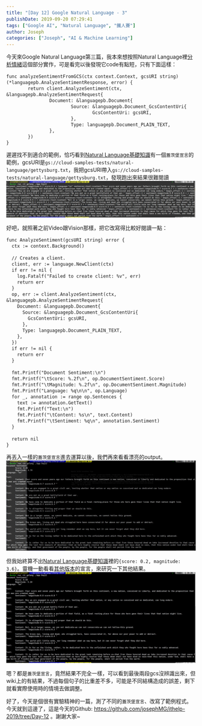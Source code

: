 ```yaml
---
title: "[Day 12] Google Natural Language - 3"
publishDate: 2019-09-20 07:29:41
tags: ["Google AI", "Natural Language", "鐵人賽"]
author: Joseph
categories: ["Joseph", "AI & Machine Learning"]
---
```

今天來Google Natural Language第三篇，我本來想按照Natural Language裡[分析情緒](https://cloud.google.com/natural-language/docs/analyzing-sentiment)這個部分實作，可是看完以後發現它code有點短，只有下面這樣：
```golang
func analyzeSentimentFromGCS(ctx context.Context, gcsURI string) (*languagepb.AnalyzeSentimentResponse, error) {
        return client.AnalyzeSentiment(ctx, &languagepb.AnalyzeSentimentRequest{
                Document: &languagepb.Document{
                        Source: &languagepb.Document_GcsContentUri{
                                GcsContentUri: gcsURI,
                        },
                        Type: languagepb.Document_PLAIN_TEXT,
                },
        })
}
```
<!-- more -->
遲遲找不到適合的範例，恰巧看到[Natural Language基礎知識](https://cloud.google.com/natural-language/docs/basics?hl=zh-tw)有一個`蓋茨堡宣言`的範例，gcsURI是`gs://cloud-samples-tests/natural-language/gettysburg.txt`，我把gcsURI帶入`gs://cloud-samples-tests/natural-language/gettysburg.txt`，發現跑出來結果很難閱讀
![output1.jpg](output1.jpg)

好吧，就照著之前Video跟Vision那樣，把它改寫得比較好閱讀一點：
```golang
func AnalyzeSentiment(gcsURI string) error {
  ctx := context.Background()

  // Creates a client.
  client, err := language.NewClient(ctx)
  if err != nil {
    log.Fatalf("Failed to create client: %v", err)
    return err
  }
  op, err := client.AnalyzeSentiment(ctx, &languagepb.AnalyzeSentimentRequest{
    Document: &languagepb.Document{
      Source: &languagepb.Document_GcsContentUri{
        GcsContentUri: gcsURI,
      },
      Type: languagepb.Document_PLAIN_TEXT,
    },
  })
  if err != nil {
    return err
  }

  fmt.Printf("Document Sentiment:\n")
  fmt.Printf("\tScore: %.2f\n", op.DocumentSentiment.Score)
  fmt.Printf("\tMagnitude: %.2f\n", op.DocumentSentiment.Magnitude)
  fmt.Printf("Language: %q\n\n", op.Language)
  for _, annotation := range op.Sentences {
    text := annotation.GetText()
    fmt.Printf("Text:\n")
    fmt.Printf("\tContent: %s\n", text.Content)
    fmt.Printf("\tSentiment: %q\n", annotation.Sentiment)
  }

  return nil
}
```

再丟入一樣的`蓋茨堡宣言`進去運算以後，我們再來看看漂亮的output。
![output2.jpg](output2.jpg)

但我始終算不出[Natural Language基礎知識](https://cloud.google.com/natural-language/docs/basics?hl=zh-tw#sentiment-request)裡的`{score: 0.2, magnitude: 3.6}`。靈機一動看看[其他版本](https://en.wikipedia.org/wiki/Gettysburg_Address#Text_of_the_Gettysburg_Address)的宣言，來研究一下其他結果。
![output3.jpg](output3.jpg)

嗯？都是`蓋茨堡宣言`，竟然結果不完全一樣，可以看到最後兩段gcs沒辨識出來，但wiki上的有結果，不過每個句子的比重差不多，可能是不同結構造成的誤差，剩下就看實際使用時的情境去做調整。

好了，今天是個很有實驗精神的一篇，測了不同的`蓋茨堡宣言`、改寫了範例程式。
今天就到這邊了，這是今天的Github: https://github.com/josephMG/ithelp-2019/tree/Day-12 。謝謝大家~
